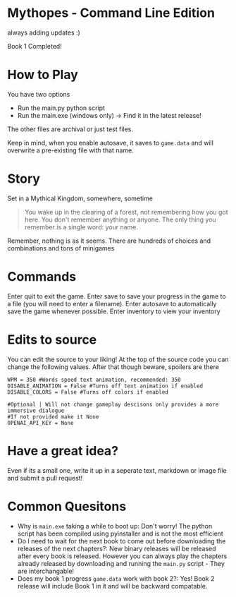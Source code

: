 # Mythopes - Command Line Edition

always adding updates :)

Book 1 Completed!

# How to Play
 You have two options
 - Run the main.py python script
 - Run the main.exe (windows only) -> Find it in the latest release!

The other files are archival or just test files.

Keep in mind, when you enable autosave, it saves to `game.data` and will overwrite a pre-existing file with that name.

# Story

Set in a Mythical Kingdom, somewhere, sometime
> You wake up in the clearing of a forest, not remembering how you got here. You don't remember anything or anyone. The only thing you remember is a single word: your name.

Remember, nothing is as it seems. There are hundreds of choices and combinations and tons of minigames

# Commands
Enter quit to exit the game.
Enter save to save your progress in the game to a file (you will need to enter a filename).
Enter autosave to automatically save the game whenever possible.
Enter inventory to view your inventory

# Edits to source
You can edit the source to your liking! At the top of the source code you can change the following values. After that though beware, spoilers are there
```
WPM = 350 #Words speed text animation, recommended: 350
DISABLE_ANIMATION = False #Turns off text animation if enabled
DISABLE_COLORS = False #Turns off colors if enabled

#Optional | Will not change gameplay descisons only provides a more immersive dialogue
#If not provided make it None
OPENAI_API_KEY = None 
```

# Have a great idea?
Even if its a small one, write it up in a seperate text, markdown or image file and submit a pull request!

# Common Quesitons
 - Why is `main.exe` taking a while to boot up: Don't worry! The python script has been compiled using pyinstaller and is not the most efficient
 - Do I need to wait for the next book to come out before downloading the releases of the next chapters?: New binary releases will be released after every book is released. However you can always play the chapters already released by downloading and running the `main.py` script - They are interchangable!
 - Does my book 1 progress `game.data` work with book 2?: Yes! Book 2 release will include Book 1 in it and will be backward compatable.
